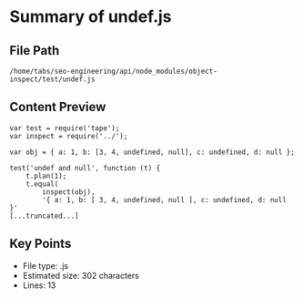 # Summary of undef.js
  
## File Path
`/home/tabs/seo-engineering/api/node_modules/object-inspect/test/undef.js`

## Content Preview
```
var test = require('tape');
var inspect = require('../');

var obj = { a: 1, b: [3, 4, undefined, null], c: undefined, d: null };

test('undef and null', function (t) {
    t.plan(1);
    t.equal(
        inspect(obj),
        '{ a: 1, b: [ 3, 4, undefined, null ], c: undefined, d: null }'
[...truncated...]
```

## Key Points
- File type: .js
- Estimated size: 302 characters
- Lines: 13
